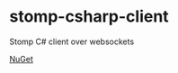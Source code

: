 # stomp-csharp-client

Stomp C# client over websockets

[NuGet](https://www.nuget.org/packages/StompClient)

